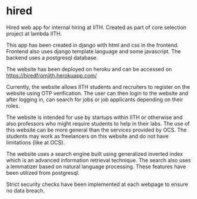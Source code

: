 # hired
Hired web app for internal hiring at IITH. Created as part of core selection project at lambda IITH.

This app has been created in django with html and css in the frontend. Frontend also uses django template language and some javascript. The backend uses a postgresql database. 

The website has been deployed on heroku and can be accessed on https://hiredfromiith.herokuapp.com/

Currently, the website allows IITH students and recruiters to register on the website using OTP verification. The user can then login to the website and after logging in, can search for jobs or job applicants depending on their roles. 

The website is intended for use by startups within IITH or otherwise and also professors who might require students to help in their labs. The use of this website can be more general than the services provided by OCS. The students may work as freelancers on this website and do not have limitations (like at OCS). 

The website uses a search engine built using generalized inverted index which is an advanced information retrieval technique. The search also uses a lemmatizer based on natural language processing. These features have been utilized from postgresql. 

Strict security checks have been implemented at each webpage to ensure no data breach. 
